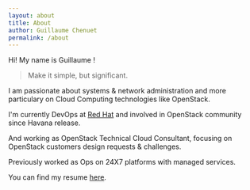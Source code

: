 ```yaml
---
layout: about
title: About
author: Guillaume Chenuet
permalink: /about
---
```


Hi! My name is Guillaume !

> Make it simple, but significant.

I am passionate about systems & network administration and more particulary on Cloud Computing technologies like OpenStack.

I'm currently DevOps at [Red Hat](https://www.redhat.com/en) and involved in OpenStack community since Havana release.

And working as OpenStack Technical Cloud Consultant, focusing on OpenStack customers design requests & challenges.

Previously worked as Ops on 24X7 platforms with managed services.

You can find my resume [here](http://guillaume.chenuet.fr).
